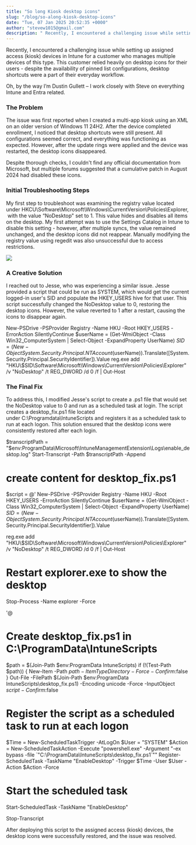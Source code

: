 ```yaml
---
title: "So long Kiosk desktop icons"
slug: "/blog/so-along-kiosk-desktop-icons"
date: "Tue, 07 Jan 2025 20:52:35 +0000"
author: "stevew1015@gmail.com"
description: " Recently, I encountered a challenging issue while setting up assigned access (kiosk) devices in Intune for a customer who manages multiple devices of this type. This customer relied heavily on desktop icons for their users - despite the availability of pinned list configurations, desktop shortcuts were a part"
---
```


Recently, I encountered a challenging issue while setting up assigned access (kiosk) devices in Intune for a customer who manages multiple devices of this type. This customer relied heavily on desktop icons for their users - despite the availability of pinned list configurations, desktop shortcuts were a part of their everyday workflow.

Oh, by the way I’m Dustin Gullett – I work closely with Steve on everything Intune and Entra related.

### **The Problem**

The issue was first reported when I created a multi-app kiosk using an XML on an older version of Windows 11 24H2. After the device completed enrollment, I noticed that desktop shortcuts were still present. All configurations seemed correct, and everything was functioning as expected. However, after the update rings were applied and the device was restarted, the desktop icons disappeared.

Despite thorough checks, I couldn't find any official documentation from Microsoft, but multiple forums suggested that a cumulative patch in August 2024 had disabled these icons.

### **Initial Troubleshooting Steps**

My first step to troubleshoot was examining the registry value located under HKCU\\Software\\Microsoft\\Windows\\CurrentVersion\\Policies\\Explorer, with the value “NoDesktop" set to 1. This value hides and disables all items on the desktop. My first attempt was to use the Settings Catalog in Intune to disable this setting - however, after multiple syncs, the value remained unchanged, and the desktop icons did not reappear. Manually modifying the registry value using regedit was also unsuccessful due to access restrictions.

![](https://getrubixsitecms.blob.core.windows.net/public-assets/content/v1/5dd365a31aa1fd743bc30b8e/1d1b7220-d598-4340-879a-32b14b57c1b5/Picture1.png)

### **A Creative Solution**

I reached out to Jesse, who was experiencing a similar issue. Jesse provided a script that could be run as SYSTEM, which would get the current logged-in user's SID and populate the HKEY\_USERS hive for that user. This script successfully changed the NoDesktop value to 0, restoring the desktop icons. However, the value reverted to 1 after a restart, causing the icons to disappear again.

New-PSDrive -PSProvider Registry -Name HKU -Root HKEY\_USERS -ErrorAction SilentlyContinue
$userName = (Get-WmiObject -Class Win32\_ComputerSystem | Select-Object -ExpandProperty UserName)
$SID = (New-Object System.Security.Principal.NTAccount($userName)).Translate(\[System.Security.Principal.SecurityIdentifier\]).Value
 reg.exe add "HKU\\$SID\\Software\\Microsoft\\Windows\\CurrentVersion\\Policies\\Explorer" /v "NoDesktop" /t REG\_DWORD /d 0 /f | Out-Host
 

### **The Final Fix**

To address this, I modified Jesse's script to create a .ps1 file that would set the NoDesktop value to 0 and run as a scheduled task at login. The script creates a desktop\_fix.ps1 file located under C:\\Programdata\\IntuneScripts and registers it as a scheduled task to run at each logon. This solution ensured that the desktop icons were consistently restored after each login.

$transcriptPath = "$env:ProgramData\\Microsoft\\IntuneManagementExtension\\Logs\\enable\_desktop.log"
Start-Transcript -Path $transcriptPath -Append

#  create content for desktop\_fix.ps1
$script = @'
New-PSDrive -PSProvider Registry -Name HKU -Root HKEY\_USERS -ErrorAction SilentlyContinue
$userName = (Get-WmiObject -Class Win32\_ComputerSystem | Select-Object -ExpandProperty UserName)
$SID = (New-Object System.Security.Principal.NTAccount($userName)).Translate(\[System.Security.Principal.SecurityIdentifier\]).Value
 
reg.exe add "HKU\\$SID\\Software\\Microsoft\\Windows\\CurrentVersion\\Policies\\Explorer" /v "NoDesktop" /t REG\_DWORD /d 0 /f | Out-Host

# Restart explorer.exe to show the desktop
Stop-Process -Name explorer -Force

'@

# Create desktop\_fix.ps1 in C:\\ProgramData\\IntuneScripts
$path = $(Join-Path $env:ProgramData IntuneScripts)
if (!(Test-Path $path)) {
    New-Item -Path $path -ItemType Directory -Force -Confirm:$false
}
Out-File -FilePath $(Join-Path $env:ProgramData IntuneScripts\\desktop\_fix.ps1) -Encoding unicode -Force -InputObject $script -Confirm:$false

# Register the script as a scheduled task to run at each logon
$Time = New-ScheduledTaskTrigger -AtLogOn
$User = "SYSTEM"
$Action = New-ScheduledTaskAction -Execute "powershell.exe" -Argument "-ex bypass -file \`"C:\\ProgramData\\IntuneScripts\\desktop\_fix.ps1\`""
Register-ScheduledTask -TaskName "EnableDesktop" -Trigger $Time -User $User -Action $Action -Force

# Start the scheduled task
Start-ScheduledTask -TaskName "EnableDesktop"

Stop-Transcript

After deploying this script to the assigned access (kiosk) devices, the desktop icons were successfully restored, and the issue was resolved.